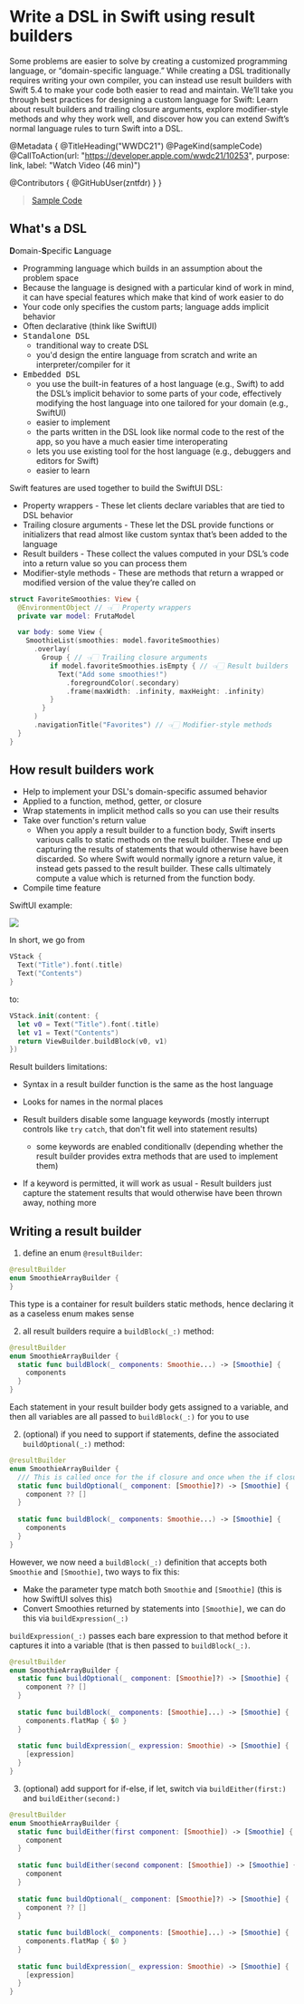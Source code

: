 # Write a DSL in Swift using result builders

Some problems are easier to solve by creating a customized programming language, or “domain-specific language.” While creating a DSL traditionally requires writing your own compiler, you can instead use result builders with Swift 5.4 to make your code both easier to read and maintain. We’ll take you through best practices for designing a custom language for Swift: Learn about result builders and trailing closure arguments, explore modifier-style methods and why they work well, and discover how you can extend Swift’s normal language rules to turn Swift into a DSL.

@Metadata {
   @TitleHeading("WWDC21")
   @PageKind(sampleCode)
   @CallToAction(url: "https://developer.apple.com/wwdc21/10253", purpose: link, label: "Watch Video (46 min)")

   @Contributors {
      @GitHubUser(zntfdr)
   }
}



> [Sample Code](https://developer.apple.com/documentation/swiftui/fruta_building_a_feature-rich_app_with_swiftui)

## What's a DSL

**D**omain-**S**pecific **L**anguage

- Programming language which builds in an assumption about the problem space
- Because the language is designed with a particular kind of work in mind, it can have special features which make that kind of work easier to do
- Your code only specifies the custom parts; language adds implicit behavior
- Often declarative (think like SwiftUI)
- <kbd>Standalone DSL</kbd>
  - tranditional way to create DSL
  - you'd design the entire language from scratch and write an interpreter/compiler for it
- <kbd>Embedded DSL</kbd>
  - you use the built-in features of a host language (e.g., Swift) to add the DSL’s implicit behavior to some parts of your code, effectively modifying the host language into one tailored for your domain (e.g., SwiftUI)
  - easier to implement
  - the parts written in the DSL look like normal code to the rest of the app, so you have a much easier time interoperating
  - lets you use existing tool for the host language (e.g., debuggers and editors for Swift)
  - easier to learn

Swift features are used together to build the SwiftUI DSL:

- Property wrappers - These let clients declare variables that are tied to DSL behavior
- Trailing closure arguments - These let the DSL provide functions or initializers that read almost like custom syntax that’s been added to the language
- Result builders - These collect the values computed in your DSL’s code into a return value so you can process them
- Modifier-style methods - These are methods that return a wrapped or modified version of the value they’re called on

```swift
struct FavoriteSmoothies: View {
  @EnvironmentObject // 👈🏻 Property wrappers
  private var model: FrutaModel

  var body: some View {
    SmoothieList(smoothies: model.favoriteSmoothies)
      .overlay(
        Group { // 👈🏻 Trailing closure arguments
          if model.favoriteSmoothies.isEmpty { // 👈🏻 Result builders
            Text("Add some smoothies!")
              .foregroundColor(.secondary)
              .frame(maxWidth: .infinity, maxHeight: .infinity) 
          }
        }
      )
      .navigationTitle("Favorites") // 👈🏻 Modifier-style methods
  }
}
```

## How result builders work

- Help to implement your DSL's domain-specific assumed behavior
- Applied to a function, method, getter, or closure
- Wrap statements in implicit method calls so you can use their results
- Take over function's return value
  - When you apply a result builder to a function body, Swift inserts various calls to static methods on the result builder. These end up capturing the results of statements that would otherwise have been discarded. So where Swift would normally ignore a return value, it instead gets passed to the result builder. These calls ultimately compute a value which is returned from the function body.
- Compile time feature

SwiftUI example:

![][swiftuiExampleGif]

In short, we go from

```swift
VStack {
  Text("Title").font(.title)
  Text("Contents")
}
```

to:

```swift
VStack.init(content: {
  let v0 = Text("Title").font(.title)
  let v1 = Text("Contents")
  return ViewBuilder.buildBlock(v0, v1)
})
```

Result builders limitations:

- Syntax in a result builder function is the same as the host language
- Looks for names in the normal places
- Result builders disable some language keywords (mostly interrupt controls like `try` `catch`, that don't fit well into statement results)
  - some keywords are enabled conditionallv (depending whether the result builder provides extra methods that are used to implement them)

- If a keyword is permitted, it will work as usual - Result builders just capture the statement results that would otherwise have been thrown away, nothing more

## Writing a result builder

1. define an enum `@resultBuilder`:

```swift
@resultBuilder
enum SmoothieArrayBuilder {
}
```

This type is a container for result builders static methods, hence declaring it as a caseless enum makes sense

2. all result builders require a `buildBlock(_:)` method:

```swift
@resultBuilder
enum SmoothieArrayBuilder {
  static func buildBlock(_ components: Smoothie...) -> [Smoothie] {
    components
  }
}
```

Each statement in your result builder body gets assigned to a variable, and then all variables are all passed to `buildBlock(_:)` for you to use

2. (optional) if you need to support if statements, define the associated `buildOptional(_:)` method:

```swift
@resultBuilder
enum SmoothieArrayBuilder {
  /// This is called once for the if closure and once when the if closure is not called (`buildOptional(nil)` will be called).
  static func buildOptional(_ component: [Smoothie]?) -> [Smoothie] {
    component ?? []
  }
  
  static func buildBlock(_ components: Smoothie...) -> [Smoothie] {
    components
  }
}
```

However, we now need a `buildBlock(_:)` definition that accepts both `Smoothie` and `[Smoothie]`, two ways to fix this:

- Make the parameter type match both `Smoothie` and `[Smoothie]` (this is how SwiftUI solves this)
- Convert Smoothies returned by statements into `[Smoothie]`, we can do this via `buildExpression(_:)`

`buildExpression(_:)` passes each bare expression to that method before it captures it into a variable (that is then passed to `buildBlock(_:)`.

```swift
@resultBuilder
enum SmoothieArrayBuilder {
  static func buildOptional(_ component: [Smoothie]?) -> [Smoothie] {
    component ?? []
  }
  
  static func buildBlock(_ components: [Smoothie]...) -> [Smoothie] {
    components.flatMap { $0 }
  }
  
  static func buildExpression(_ expression: Smoothie) -> [Smoothie] {
    [expression]
  }
}
```

3. (optional) add support for if-else, if let, switch via `buildEither(first:)` and `buildEither(second:)`

```swift
@resultBuilder
enum SmoothieArrayBuilder {
  static func buildEither(first component: [Smoothie]) -> [Smoothie] {
    component
  }
  
  static func buildEither(second component: [Smoothie]) -> [Smoothie] {
    component
  }
  
  static func buildOptional(_ component: [Smoothie]?) -> [Smoothie] {
    component ?? []
  }
  
  static func buildBlock(_ components: [Smoothie]...) -> [Smoothie] {
    components.flatMap { $0 }
  }
  
  static func buildExpression(_ expression: Smoothie) -> [Smoothie] {
    [expression]
  }
}
```

[swiftuiExampleGif]: WWDC21-10253-swiftui-example